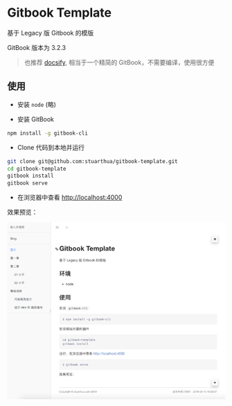 # Gitbook Template

基于 Legacy 版 Gitbook 的模版

GitBook 版本为 3.2.3

> 也推荐 [docsify](https://github.com/docsifyjs/docsify), 相当于一个精简的 GitBook，不需要编译，使用很方便

## 使用

* 安装 `node` (略)

* 安装 GitBook

```bash
npm install -g gitbook-cli
```

* Clone 代码到本地并运行

```bash
git clone git@github.com:stuarthua/gitbook-template.git
cd gitbook-template
gitbook install
gitbook serve
```

* 在浏览器中查看 [http://localhost:4000](http://localhost:4000)

效果预览：

![Snipaste_2019-09-15_18-31-15.png](https://raw.githubusercontent.com/stuarthua/PicGo/master/oh-my-openwrt/Snipaste_2019-09-15_18-31-15.png)